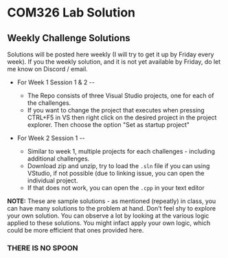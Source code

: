 # COM326 Lab Solution
## Weekly Challenge Solutions

Solutions will be posted here weekly (I will try to get it up by Friday every week). If you the weekly solution, and it is not yet available by Friday, do let me know on Discord / email.

+ For Week 1 Session 1 & 2 --
  + The Repo consists of three Visual Studio projects, one for each of the challenges.
  + If you want to change the project that executes when pressing CTRL+F5 in VS then right click on the desired project in the project      explorer. Then choose the option "Set as startup project"

+ For Week 2 Session 1 --
  + Similar to week 1, multiple projects for each challenges - including additional challenges.  
  + Download zip and unzip, try to load the `.sln` file if you can using VStudio, if not possible (due to linking issue, you can open the individual project.
  + If that does not work, you can open the `.cpp` in your text editor  

__NOTE:__ These are sample solutions - as mentioned (repeatly) in class, you can have many solutions to the problem at hand. Don't feel shy to explore your own solution. You can observe a lot by looking at the various logic applied to these solutions. You might infact apply your own logic, which could be more efficient that ones provided here.  

### THERE IS NO SPOON
